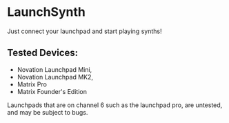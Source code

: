 # LaunchSynth

Just connect your launchpad and start playing synths!

## Tested Devices:

- Novation Launchpad Mini,
- Novation Launchpad MK2,
- Matrix Pro
- Matrix Founder's Edition

Launchpads that are on channel 6 such as the launchpad pro, are untested, and may be subject to bugs.
